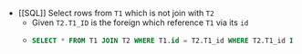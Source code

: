 - [[SQL]] Select rows from `T1` which is not join with `T2`
	- Given `T2.T1_ID` is the foreign which reference `T1` via its `id`
	- ```sql
	  SELECT * FROM T1 JOIN T2 WHERE T1.id = T2.T1_id WHERE T2.T1_id IS NULL
	  ```
